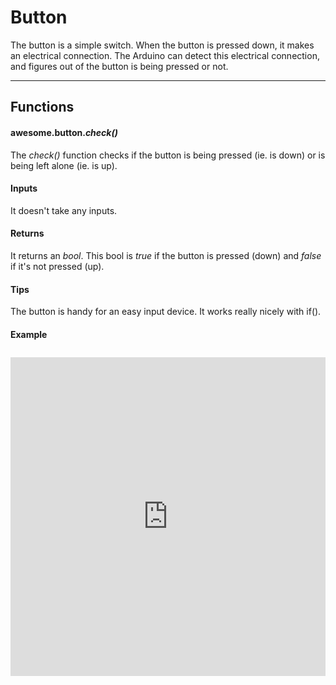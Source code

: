 # Button

The button is a simple switch. When the button is pressed down, it makes an electrical connection. The Arduino can detect this electrical connection, and figures out of the button is being pressed or not.

***

## Functions

#### awesome.button.*check()*

The _check()_ function checks if the button is being pressed (ie. is down) or is being left alone (ie. is up).

#### Inputs
It doesn't take any inputs.

#### Returns
It returns an _bool_. This bool is _true_ if the button is pressed (down) and _false_ if it's not pressed (up).

#### Tips
The button is handy for an easy input device. It works really nicely with if().

#### Example
<iframe style="height: 510px; width: 100%; margin: 10px 0 10px;" allowTransparency="true" src="https://codebender.cc/embed/sketch:70635" frameborder="0"></iframe>
